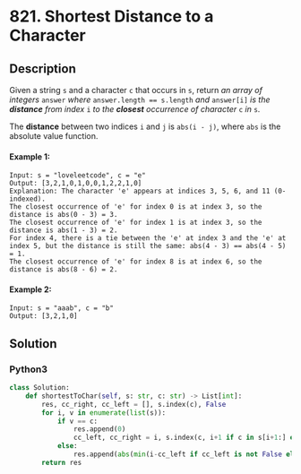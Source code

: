 # 821. Shortest Distance to a Character

## Description
Given a string `s` and a character `c` that occurs in `s`, return *an array of integers* `answer` *where* `answer.length == s.length` *and* `answer[i]` *is the **distance** from index* `i` *to the **closest** occurrence of character* `c` *in* `s`.

The **distance** between two indices `i` and `j` is `abs(i - j)`, where `abs` is the absolute value function.

#### Example 1:
```
Input: s = "loveleetcode", c = "e"
Output: [3,2,1,0,1,0,0,1,2,2,1,0]
Explanation: The character 'e' appears at indices 3, 5, 6, and 11 (0-indexed).
The closest occurrence of 'e' for index 0 is at index 3, so the distance is abs(0 - 3) = 3.
The closest occurrence of 'e' for index 1 is at index 3, so the distance is abs(1 - 3) = 2.
For index 4, there is a tie between the 'e' at index 3 and the 'e' at index 5, but the distance is still the same: abs(4 - 3) == abs(4 - 5) = 1.
The closest occurrence of 'e' for index 8 is at index 6, so the distance is abs(8 - 6) = 2.
```

#### Example 2:
```
Input: s = "aaab", c = "b"
Output: [3,2,1,0]
```


## Solution

### Python3
```python
class Solution:
    def shortestToChar(self, s: str, c: str) -> List[int]:
        res, cc_right, cc_left = [], s.index(c), False
        for i, v in enumerate(list(s)):
            if v == c:
                res.append(0)
                cc_left, cc_right = i, s.index(c, i+1 if c in s[i+1:] else i)
            else:
                res.append(abs(min(i-cc_left if cc_left is not False else float("+inf"), cc_right-i)))
        return res
            
```